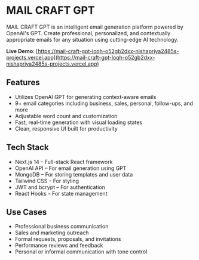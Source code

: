 # MAIL CRAFT GPT

MAIL CRAFT GPT is an intelligent email generation platform powered by OpenAI's GPT. Create professional, personalized, and contextually appropriate emails for any situation using cutting-edge AI technology.

**Live Demo**: [https://mail-craft-gpt-loqh-o52gb2dxx-nishapriya2485s-projects.vercel.app](https://mail-craft-gpt-loqh-o52gb2dxx-nishapriya2485s-projects.vercel.app)



## Features

- Utilizes OpenAI GPT for generating context-aware emails
- 9+ email categories including business, sales, personal, follow-ups, and more
- Adjustable word count and customization
- Fast, real-time generation with visual loading states
- Clean, responsive UI built for productivity



## Tech Stack

- Next.js 14 – Full-stack React framework
- OpenAI API – For email generation using GPT
- MongoDB – For storing templates and user data
- Tailwind CSS – For styling
- JWT and bcrypt – For authentication
- React Hooks – For state management



## Use Cases

- Professional business communication  
- Sales and marketing outreach  
- Formal requests, proposals, and invitations  
- Performance reviews and feedback  
- Personal or informal communication with tone control  

